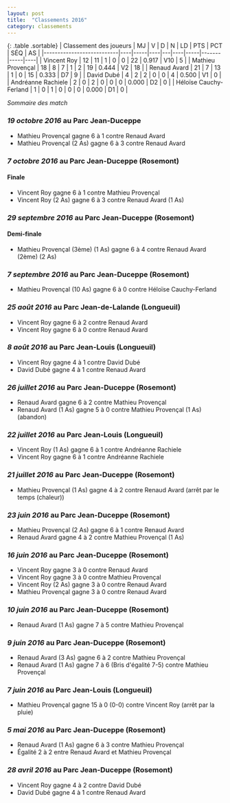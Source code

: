 ```yaml
---
layout: post
title:  "Classements 2016"
category: classements
---
```


{: .table .sortable}
| Classement des joueurs    | MJ | V   | D  | N | LD | PTS | PCT   | SÉQ | AS |
|---------------------------|----|-----|----|---|----|-----|-------|-----|----|
| Vincent Roy               | 12 | 11  | 1  | 0 | 0  | 22  | 0.917 | V10 | 5  |
| Mathieu Provençal         | 18 | 8   | 7  | 1 | 2  | 19  | 0.444 | V2  | 18 |
| Renaud Avard              | 21 | 7   | 13 | 1 | 0  | 15  | 0.333 | D7  | 9  |
| David Dubé                | 4  | 2   | 2  | 0 | 0  | 4   | 0.500 | V1  | 0  |
| Andréanne Rachiele        | 2  | 0   | 2  | 0 | 0  | 0   | 0.000 | D2  | 0  |
| Héloïse Cauchy-Ferland    | 1  | 0   | 1  | 0 | 0  | 0   | 0.000 | D1  | 0  |

_Sommaire des match_

### *19 octobre 2016* au Parc Jean-Duceppe
- Mathieu Provençal gagne 6 à 1 contre Renaud Avard
- Mathieu Provençal (2 As) gagne 6 à 3 contre Renaud Avard



### *7 octobre 2016* au Parc Jean-Duceppe (Rosemont)
#### Finale
- Vincent Roy gagne 6 à 1 contre Mathieu Provençal
- Vincent Roy (2 As) gagne 6 à 3 contre Renaud Avard (1 As)

### *29 septembre 2016* au Parc Jean-Duceppe (Rosemont)
#### Demi-finale
- Mathieu Provençal (3ème) (1 As) gagne 6 à 4 contre Renaud Avard (2ème) (2 As)

### *7 septembre 2016* au Parc Jean-Duceppe (Rosemont)
- Mathieu Provençal (10 As) gagne 6 à 0 contre Héloïse Cauchy-Ferland


### *25 août 2016* au Parc Jean-de-Lalande (Longueuil)
- Vincent Roy gagne 6 à 2 contre Renaud Avard
- Vincent Roy gagne 6 à 0 contre Renaud Avard

### *8 août 2016* au Parc Jean-Louis (Longueuil)
- Vincent Roy gagne 4 à 1 contre David Dubé
- David Dubé gagne 4 à 1 contre Renaud Avard

### *26 juillet 2016* au Parc Jean-Duceppe (Rosemont)
- Renaud Avard gagne 6 à 2 contre Mathieu Provençal
- Renaud Avard (1 As) gagne 5 à 0 contre Mathieu Provençal (1 As) (abandon)

### *22 juillet 2016* au Parc Jean-Louis (Longueuil)
- Vincent Roy (1 As) gagne 6 à 1 contre Andréanne Rachiele
- Vincent Roy gagne 6 à 1 contre Andréanne Rachiele

### *21 juillet 2016* au Parc Jean-Duceppe (Rosemont)
- Mathieu Provençal (1 As) gagne 4 à 2 contre Renaud Avard (arrêt par le temps (chaleur))

### *23 juin 2016* au Parc Jean-Duceppe (Rosemont)
- Mathieu Provençal (2 As) gagne 6 à 1 contre Renaud Avard
- Renaud Avard gagne 4 à 2 contre Mathieu Provençal (1 As)

### *16 juin 2016* au Parc Jean-Duceppe (Rosemont)
- Vincent Roy gagne 3 à 0 contre Renaud Avard
- Vincent Roy gagne 3 à 0 contre Mathieu Provençal
- Vincent Roy (2 As) gagne 3 à 0 contre Renaud Avard
- Mathieu Provençal gagne 3 à 0 contre Renaud Avard

### *10 juin 2016* au Parc Jean-Duceppe (Rosemont)
- Renaud Avard (1 As) gagne 7 à 5 contre Mathieu Provençal

### *9 juin 2016* au Parc Jean-Duceppe (Rosemont)
- Renaud Avard (3 As) gagne 6 à 2 contre Mathieu Provençal
- Renaud Avard (1 As) gagne 7 à 6 (Bris d'égalité 7-5) contre Mathieu Provençal

### *7 juin 2016* au Parc Jean-Louis (Longueuil)
- Mathieu Provençal gagne 15 à 0 (0-0) contre Vincent Roy (arrêt par la pluie)

### *5 mai 2016* au Parc Jean-Duceppe (Rosemont)
- Renaud Avard (1 As) gagne 6 à 3 contre Mathieu Provençal
- Égalité 2 à 2 entre Renaud Avard et Mathieu Provençal

### *28 avril 2016* au Parc Jean-Duceppe (Rosemont)
- Vincent Roy gagne 4 à 2 contre David Dubé
- David Dubé gagne 4 à 1 contre Renaud Avard 
